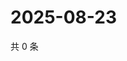 # 2025-08-23

共 0 条

<!-- BEGIN ZHIHUVIDEO -->
<!-- 最后更新时间 Sat Aug 23 2025 19:08:29 GMT+0800 (China Standard Time) -->

<!-- END ZHIHUVIDEO -->
